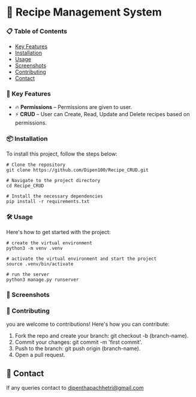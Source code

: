 # 🚀 Recipe Management System

### 📋 Table of Contents

- [Key Features](#-key-features)
- [Installation](#-installation)
- [Usage](#-usage)
- [Screenshots](#-screenshots)
- [Contributing](#-contributing)
- [Contact](#-contact)

### 🌟 Key Features

- 🔥 **Permissions** – Permissions are given to user.
- ⚡ **CRUD** – User can Create, Read, Update and Delete recipes based on permissions.

### 📦 Installation

To install this project, follow the steps below:

```
# Clone the repository
git clone https://github.com/Dipen100/Recipe_CRUD.git

# Navigate to the project directory
cd Recipe_CRUD

# Install the necessary dependencies
pip install -r requirements.txt
```
### 🛠️ Usage
Here's how to get started with the project:
```
# create the virtual environment
python3 -m venv .venv

# activate the virtual environment and start the project
source .venv/bin/activate

# run the server
python3 manage.py runserver
```
### 🎨 Screenshots

### 🤝 Contributing
you are welcome to contributions! Here's how you can contribute:

1. Fork the repo and create your branch: git checkout -b (branch-name).
2. Commit your changes: git commit -m 'first commit'.
3. Push to the branch: git push origin (branch-name).
4. Open a pull request.

## 💬 Contact
If any queries contact to dipenthapachhetri@gmail.com

